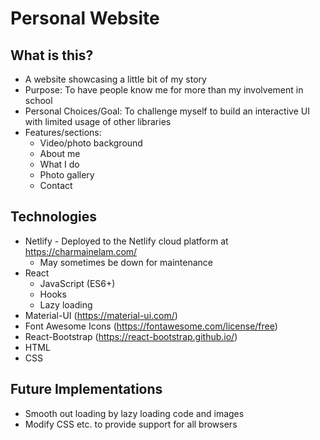 # Personal Website

## What is this?
* A website showcasing a little bit of my story
* Purpose: To have people know me for more than my involvement in school
* Personal Choices/Goal: To challenge myself to build an interactive UI with limited usage of other libraries
* Features/sections:
  * Video/photo background
  * About me
  * What I do
  * Photo gallery
  * Contact


## Technologies
* Netlify - Deployed to the Netlify cloud platform at https://charmainelam.com/
  * May sometimes be down for maintenance
* React
  * JavaScript (ES6+)
  * Hooks
  * Lazy loading
* Material-UI (https://material-ui.com/)
* Font Awesome Icons (https://fontawesome.com/license/free)
* React-Bootstrap (https://react-bootstrap.github.io/)
* HTML
* CSS

## Future Implementations
* Smooth out loading by lazy loading code and images
* Modify CSS etc. to provide support for all browsers
